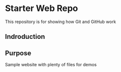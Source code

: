 # Starter Web Repo

This repository is for showing how Git and GitHub work

## Indroduction

## Purpose

Sample website with plenty of files for demos